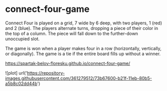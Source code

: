 # connect-four-game


Connect Four is played on a grid, 7 wide by 6 deep, with two players, 1 (red) and 2 (blue). 
The players alternate turns, dropping a piece of their color in the top of a column. 
The piece will fall down to the further-down unoccupied slot.

The game is won when a player makes four in a row (horizontally, vertically, or diagonally). 
The game is a tie if the entire board fills up without a winner.


https://spartak-belov-floresku.github.io/connect-four-game/

![plot] url('https://repository-images.githubusercontent.com/361279512/73b67600-b21f-11eb-80b5-a5b8c02dd44b')
